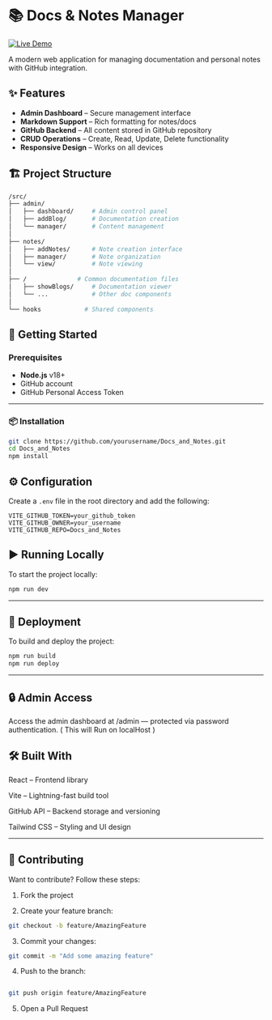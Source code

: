 # 📚 Docs & Notes Manager


[![Live Demo](https://img.shields.io/badge/Visit-Website-blue?style=for-the-badge&logo=github)](https://bharat346.github.io/Docs_and_Notes/#/)

A modern web application for managing documentation and personal notes with GitHub integration.

## ✨ Features

- **Admin Dashboard** – Secure management interface  
- **Markdown Support** – Rich formatting for notes/docs  
- **GitHub Backend** – All content stored in GitHub repository  
- **CRUD Operations** – Create, Read, Update, Delete functionality  
- **Responsive Design** – Works on all devices  

## 🏗️ Project Structure

```bash
/src/
├── admin/
│   ├── dashboard/     # Admin control panel
│   ├── addBlog/       # Documentation creation
│   └── manager/       # Content management
│
├── notes/
│   ├── addNotes/      # Note creation interface
│   ├── manager/       # Note organization
│   └── view/          # Note viewing
│
├── /              # Common documentation files
│   ├── showBlogs/     # Documentation viewer
│   └── ...            # Other doc components
│
└── hooks            # Shared components
```

## 🚀 Getting Started

### Prerequisites

- **Node.js** v18+
- GitHub account
- GitHub Personal Access Token

---

### 📦 Installation

```bash
git clone https://github.com/yourusername/Docs_and_Notes.git
cd Docs_and_Notes
npm install
```

## ⚙️ Configuration

Create a `.env` file in the root directory and add the following:

```env
VITE_GITHUB_TOKEN=your_github_token
VITE_GITHUB_OWNER=your_username
VITE_GITHUB_REPO=Docs_and_Notes
```

## ▶️ Running Locally

To start the project locally:

```bash
npm run dev
```
---
## 🚀 Deployment

To build and deploy the project:

```bash
npm run build
npm run deploy
```

---

## 🔒 Admin Access

Access the admin dashboard at /admin — protected via password authentication.
( This will Run on localHost )

## 🛠️ Built With
React – Frontend library

Vite – Lightning-fast build tool

GitHub API – Backend storage and versioning

Tailwind CSS – Styling and UI design

---

## 🤝 Contributing
Want to contribute? Follow these steps:

1. Fork the project

2. Create your feature branch:

```bash
git checkout -b feature/AmazingFeature
```
3. Commit your changes:

```bash
git commit -m "Add some amazing feature"
```
4. Push to the branch:

```bash

git push origin feature/AmazingFeature
```
5. Open a Pull Request




